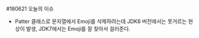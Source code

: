#180621 오늘의 이슈
- Patter 클래스로 문자열에서 Emoji를 삭제하려는데 JDK6 버전에서는 못거르는 현상이 발생, JDK7에서는 Emoji를 잘 찾아서 걸러준다.
